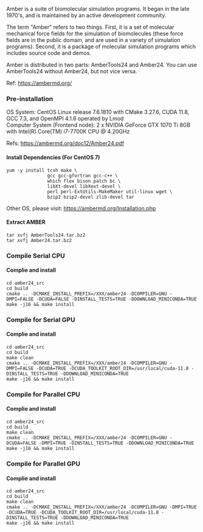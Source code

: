 Amber is a suite of biomolecular simulation programs. It began in the late 1970's, and is maintained by an active development community.

The term "Amber" refers to two things. First, it is a set of molecular mechanical force fields for the simulation of biomolecules (these force fields are in the public domain, and are used in a variety of simulation programs). Second, it is a package of molecular simulation programs which includes source code and demos.

Amber is distributed in two parts: AmberTools24 and Amber24. You can use AmberTools24 without Amber24, but not vice versa.

Ref: https://ambermd.org/


### Pre-installation

OS System: CentOS Linux release 7.6.1810 with CMake 3.27.6, CUDA 11.8, GCC 7.3, and OpenMPI 4.1.6 operated by Lmod \
Computer System (Frontend node): 2 x NVIDIA GeForce GTX 1070 Ti 8GB with Intel(R) Core(TM) i7-7700K CPU @ 4.20GHz

Refs: https://ambermd.org/doc12/Amber24.pdf

#### Install Dependencies (For CentOS 7)
```
yum -y install tcsh make \
			   gcc gcc-gfortran gcc-c++ \
			   which flex bison patch bc \
			   libXt-devel libXext-devel \
			   perl perl-ExtUtils-MakeMaker util-linux wget \
			   bzip2 bzip2-devel zlib-devel tar
```
Other OS, please visit: https://ambermd.org/Installation.php

#### Extract AMBER
```
tar xvfj AmberTools24.tar.bz2
tar xvfj Amber24.tar.bz2 
```

### Compile Serial CPU

#### Complie and install
```
cd amber24_src
cd build
cmake .. -DCMAKE_INSTALL_PREFIX=/XXX/amber24 -DCOMPILER=GNU -DMPI=FALSE -DCUDA=FALSE -DINSTALL_TESTS=TRUE -DDOWNLOAD_MINICONDA=TRUE
make -j16 && make install
```

### Compile for Serial GPU

#### Complie and install
```
cd amber24_src
cd build
make clean
cmake .. -DCMAKE_INSTALL_PREFIX=/XXX/amber24 -DCOMPILER=GNU -DMPI=FALSE -DCUDA=TRUE -DCUDA_TOOLKIT_ROOT_DIR=/usr/local/cuda-11.8 -DINSTALL_TESTS=TRUE -DDOWNLOAD_MINICONDA=TRUE
make -j16 && make install
```

### Compile for Parallel CPU

#### Complie and install
```
cd amber24_src
cd build
make clean
cmake .. -DCMAKE_INSTALL_PREFIX=/XXX/amber24 -DCOMPILER=GNU -DCUDA=FALSE -DMPI=TRUE -DINSTALL_TESTS=TRUE -DDOWNLOAD_MINICONDA=TRUE
make -j16 && make install
```

### Compile for Parallel GPU

#### Complie and install
```
cd amber24_src
cd build
make clean
cmake .. -DCMAKE_INSTALL_PREFIX=/XXX/amber24 -DCOMPILER=GNU -DMPI=TRUE -DCUDA=TRUE -DCUDA_TOOLKIT_ROOT_DIR=/usr/local/cuda-11.8 -DINSTALL_TESTS=TRUE -DDOWNLOAD_MINICONDA=TRUE
make -j16 && make install
```
